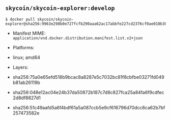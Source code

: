 ## `skycoin/skycoin-explorer:develop`

```console
$ docker pull skycoin/skycoin-explorer@sha256:9963e298b0e727fcfb290aaa62ac17abbfe227cd2376cf0ae010b30ffda6858c
```

- Manifest MIME: `application/vnd.docker.distribution.manifest.list.v2+json`
- Platforms:
 - linux; amd64

- Layers:
 - sha256:75a0e65efd518b9bcac8a8287e5c7032bc81f8cbfbe03271fd049b81ab26119b
 - sha256:048e12ac04e24b37da50872b187c7d8c827fca25a84fa6f9cdfec2d8df8827d1
 - sha256:51c49aafd5a6f4bdf61a5a087ccb5e9cf616796d70dcc8ca62b7bf257473582e
